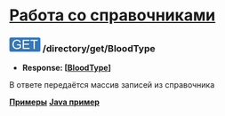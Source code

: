 [Работа со справочниками](../../index.md)
=========================================

### ![GET](../../../../img/get.png) /directory/get/BloodType
* **Response: [[BloodType](../../../../types/types.md#com.siams.med.api.BloodType)]**

В ответе передаётся массив записей из справочника

**[Примеры](examples/get.md)**
**[Java пример](examples/getJava.md)**